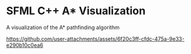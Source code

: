 # SFML C++ A* Visualization

A visualization of the A* pathfinding algorithm



https://github.com/user-attachments/assets/6f20c3ff-cfdc-475a-9e33-e290b10c0ea6

